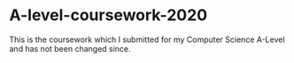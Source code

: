 # A-level-coursework-2020
This is the coursework which I submitted for my Computer Science A-Level and has not been changed since. 

